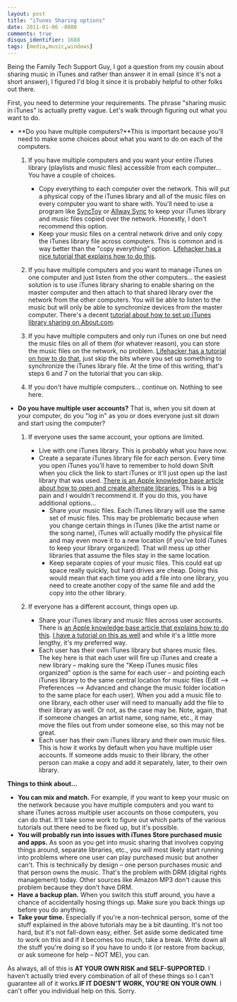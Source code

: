 ```yaml
---
layout: post
title: "iTunes Sharing options"
date: 2011-01-06 -0800
comments: true
disqus_identifier: 1688
tags: [media,music,windows]
---
```

Being the Family Tech Support Guy, I got a question from my cousin about
sharing music in iTunes and rather than answer it in email (since it's
not a short answer), I figured I'd blog it since it is probably helpful
to other folks out there.

First, you need to determine your requirements. The phrase "sharing
music in iTunes" is actually pretty vague. Let's walk through figuring
out what you want to do.

-   **Do you have multiple computers?**This is important because you'll
    need to make some choices about what you want to do on each of the
    computers.
    1.  If you have multiple computers and you want your entire iTunes
        library (playlists and music files) accessible from each
        computer... You have a couple of choices.
        -   Copy everything to each computer over the network. This will
            put a physical copy of the iTunes library and all of the
            music files on every computer you want to share with. You'll
            need to use a program like
            [SyncToy](http://www.microsoft.com/downloads/en/details.aspx?familyid=C26EFA36-98E0-4EE9-A7C5-98D0592D8C52&displaylang=en)
            or [Allway Sync](http://allwaysync.com/) to keep your iTunes
            library and music files copied over the network. Honestly, I
            don't recommend this option.
        -   Keep your music files on a central network drive and only
            copy the iTunes library file across computers. This is
            common and is way better than the "copy everything" option.
            [Lifehacker has a nice tutorial that explains how to do
            this](http://lifehacker.com/230605/hack-attack-share-your-itunes-music-library-over-your-home-network).

    2.  If you have multiple computers and you want to manage iTunes on
        one computer and just listen from the other computers... the
        easiest solution is to use iTunes library sharing to enable
        sharing on the master computer and then attach to that shared
        library over the network from the other computers. You will be
        able to listen to the music but will only be able to synchronize
        devices from the master computer. There's a decent [tutorial
        about how to set up iTunes library sharing on
        About.com](http://ipod.about.com/od/itunesbasics/ss/itunes_sharing.htm).
    3.  If you have multiple computers and only run iTunes on one but
        need the music files on all of them (for whatever reason), you
        can store the music files on the network, no problem.
        [Lifehacker has a tutorial on how to do
        that](http://lifehacker.com/230605/hack-attack-share-your-itunes-music-library-over-your-home-network),
        just skip the bits where you set up something to synchronize the
        iTunes library file. At the time of this writing, that's steps 6
        and 7 on the tutorial that you can skip.
    4.  If you don't have multiple computers... continue on. Nothing to
        see here.

-   **Do you have multiple user accounts?** That is, when you sit down
    at your computer, do you "log in" as you or does everyone just sit
    down and start using the computer?
    1.  If everyone uses the same account, your options are limited.
        -   Live with one iTunes library. This is probably what you have
            now.
        -   Create a separate iTunes library file for each person. Every
            time you open iTunes you'll have to remember to hold down
            Shift when you click the link to start iTunes or it'll just
            open up the last library that was used. [There is an Apple
            knowledge base article about how to open and create
            alternate libraries.](http://support.apple.com/kb/HT1589)
            This is a big pain and I wouldn't recommend it. If you do
            this, you have additional options...
            -   Share your music files. Each iTunes library will use the
                same set of music files. This may be problematic because
                when you change certain things in iTunes (like the
                artist name or the song name), iTunes will actually
                modify the physical file and may even move it to a new
                location (if you've told iTunes to keep your library
                organized). That will mess up other libraries that
                assume the files stay in the same location.
            -   Keep separate copies of your music files. This could eat
                up space really quickly, but hard drives are cheap.
                Doing this would mean that each time you add a file into
                one library, you need to create another copy of the same
                file and add the copy into the other library.

    2.  If everyone has a different account, things open up.
        -   Share your iTunes library and music files across user
            accounts. There is [an Apple knowledge base article that
            explains how to do
            this](http://support.apple.com/kb/ht1203). [I have a
            tutorial on this as
            well](/archive/2005/04/10/multi-user-itunes.aspx) and while
            it's a little more lengthy, it's my preferred way.
        -   Each user has their own iTunes library but shares music
            files. The key here is that each user will fire up iTunes
            and create a new library – making sure the "Keep iTunes
            music files organized" option is the same for each user –
            and pointing each iTunes library to the same central
            location for music files (Edit –\> Preferences –\> Advanced
            and change the music folder location to the same place for
            each user). When you add a music file to one library, each
            other user will need to manually add the file to their
            library as well. Or not, as the case may be. Note, again,
            that if someone changes an artist name, song name, etc., it
            may move the files out from under someone else, so this may
            not be great.
        -   Each user has their own iTunes library and their own music
            files. This is how it works by default when you have
            multiple user accounts. If someone adds music to their
            library, the other person can make a copy and add it
            separately, later, to their own library.

**Things to think about...**

-   **You can mix and match.** For example, if you want to keep your
    music on the network because you have multiple computers and you
    want to share iTunes across multiple user accounts on those
    computers, you can do that. It'll take some work to figure out which
    parts of the various tutorials out there need to be fixed up, but
    it's possible.
-   **You will probably run into issues with iTunes Store purchased
    music and apps.** As soon as you get into music sharing that
    involves copying things around, separate libraries, etc., you will
    most likely start running into problems where one user can play
    purchased music but another can't. This is technically by design –
    one person purchases music and that person owns the music. That's
    the problem with DRM (digital rights management) today. Other
    sources like Amazon MP3 don't cause this problem because they don't
    have DRM.
-   **Have a backup plan.** When you switch this stuff around, you have
    a chance of accidentally hosing things up. Make sure you back things
    up before you do anything.
-   **Take your time.** Especially if you're a non-technical person,
    some of the stuff explained in the above tutorials may be a bit
    daunting. It's not too hard, but it's not fall-down easy, either.
    Set aside some dedicated time to work on this and if it becomes too
    much, take a break. Write down all the stuff you're doing so if you
    have to undo it (or restore from backup, or ask someone for help –
    NOT ME), you can.

As always, all of this is **AT YOUR OWN RISK and SELF-SUPPORTED**. I
haven't actually tried every combination of all of these things so I
can't guarantee all of it works.**IF IT DOESN'T WORK, YOU'RE ON YOUR
OWN**. I can't offer you individual help on this. Sorry.


